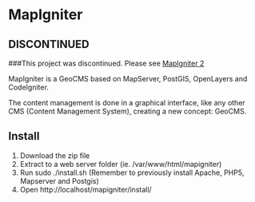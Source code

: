 MapIgniter
==========

## DISCONTINUED
###This project was discontinued. Please see [MapIgniter 2](https://github.com/taviroquai/mapigniter2) 

MapIgniter is a GeoCMS based on MapServer, PostGIS, OpenLayers and CodeIgniter.

The content management is done in a graphical interface, like any other CMS (Content Management System), creating a new concept: GeoCMS.

Install
-------

1. Download the zip file
2. Extract to a web server folder (ie. /var/www/html/mapigniter)
3. Run sudo ./install.sh (Remember to previously install Apache, PHP5, Mapserver and Postgis)
4. Open http://localhost/mapigniter/install/


